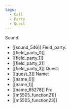 ```yaml
---
tags:
  - Call
  - Party
  - Quest
---
```

Sound:
- [[sound_546]]
Field_party:
- [[field_party_0]]
- [[field_party_1]]
- [[field_party_2]]
- [[field_party_3]]
Quest:
- [[quest_3]]
Name:
- [[name_0]]
- [[name_1]]
- [[name_65278]]
Fn:
- [[m5505_function21]]
- [[m5505_function23]]
